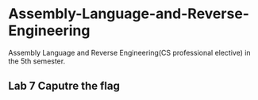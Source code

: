 # Assembly-Language-and-Reverse-Engineering
Assembly Language and Reverse Engineering(CS professional elective) in the 5th semester.
## Lab 7 Caputre the flag

